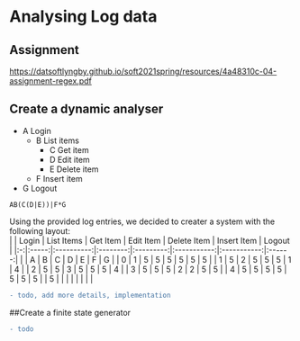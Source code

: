 # Analysing Log data

## Assignment

https://datsoftlyngby.github.io/soft2021spring/resources/4a48310c-04-assignment-regex.pdf


## Create a dynamic analyser

- A Login
  - B List items
    - C Get item
    -  D Edit item
    -  E Delete item
  - F Insert item
- G Logout

`AB(C(D|E))|F*G`

Using the provided log entries, we decided to creater a system with the following layout:  
|   | Login | List Items | Get Item | Edit Item | Delete Item | Insert Item | Logout |
|:-:|:-----:|:----------:|:--------:|:---------:|:-----------:|:-----------:|:------:|
|   |   A   |      B     |     C    |     D     |      E      |      F      |    G   |
| 0 |   1   |      5     |     5    |     5     |      5      |      5      |    5   |
| 1 |   5   |      2     |     5    |     5     |      5      |      1      |    4   |
| 2 |   5   |      5     |     3    |     5     |      5      |      5      |    4   |
| 3 |   5   |      5     |     5    |     2     |      2      |      5      |    5   |
| 4 |   5   |      5     |     5    |     5     |      5      |      5      |    5   |
| 5 |       |            |          |           |             |             |        |

```diff
- todo, add more details, implementation
```

##Create a finite state generator
```diff
- todo
```